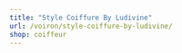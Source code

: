 ```yaml
---
title: "Style Coiffure By Ludivine"
url: /voiron/style-coiffure-by-ludivine/
shop: coiffeur
---
```

